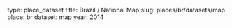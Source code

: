 type: place_dataset
title: Brazil / National Map
slug: places/br/datasets/map
place: br
dataset: map
year: 2014
